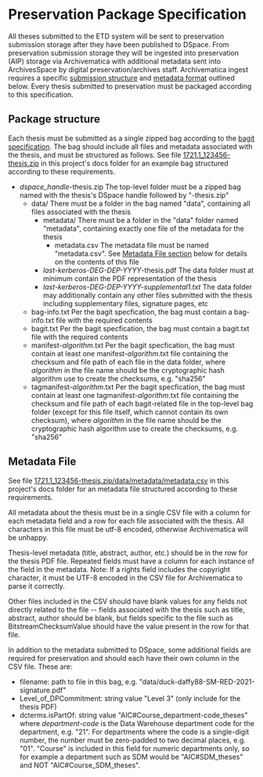 # Preservation Package Specification

All theses submitted to the ETD system will be sent to preservation submission storage after they have been published to DSpace. From preservation submission storage they will be ingested into preservation (AIP) storage via Archivematica with additional metadata sent into ArchivesSpace by digital preservation/archives staff. Archivematica ingest requires a specific [submission structure](https://www.archivematica.org/en/docs/archivematica-1.13/user-manual/transfer/bags/#bags) and [metadata format](https://www.archivematica.org/en/docs/archivematica-1.13/user-manual/transfer/import-metadata/#metadata-bags) outlined below. Every thesis submitted to preservation must be packaged according to this specification.

## Package structure

Each thesis must be submitted as a single zipped bag according to the [bagit specification](https://datatracker.ietf.org/doc/html/rfc8493). The bag should include all files and metadata associated with the thesis, and must be structured as follows. See file [1721.1_123456-thesis.zip](1721.1_123456-thesis.zip) in this project's docs folder for an example bag structured according to these requirements.

- _dspace_handle_-thesis.zip The top-level folder must be a zipped bag named with the
  thesis's DSpace handle followed by "-thesis.zip"
  - data/ There must be a folder in the bag named "data", containing all files associated with the thesis
    - metadata/ There must be a folder in the "data" folder named "metadata", containing exactly one file of the metadata for the thesis
      - metadata.csv The metadata file must be named "metadata.csv". See [Metadata File section](#metadata-file) below for details on the contents of this file
    - _last-kerberos-DEG-DEP-YYYY_-thesis.pdf The data folder must at minimum contain the PDF representation of the thesis
    - _last-kerberos-DEG-DEP-YYYY-supplemental1.txt_ The data folder may additionally contain any other files submitted with the thesis including supplementary files, signature pages, etc
  - bag-info.txt Per the bagit specfication, the bag must contain a bag-info.txt file with the required contents
  - bagit.txt Per the bagit specfication, the bag must contain a bagit.txt file with the required contents
  - manifest-_algorithm_.txt Per the bagit specfication, the bag must contain at least one manifest-_algorithm_.txt file containing the checksum and file path of each file in the data folder, where _algorithm_ in the file name should be the cryptographic hash algorithm use to create the checksums, e.g. "sha256"
  - tagmanifest-_algorithm_.txt Per the bagit specfication, the bag must contain at least one tagmanifest-_algorithm_.txt file containing the checksum and file path of each bagit-related file in the top-level bag folder (except for this file itself, which cannot contain its own checksum), where _algorithm_ in the file name should be the cryptographic hash algorithm use to create the checksums, e.g. "sha256"

## Metadata File

See file [1721.1_123456-thesis.zip/data/metadata/metadata.csv](1721.1_123456-thesis.zip/data/metadata/metadata.csv) in this project's docs folder for an metadata file structured according to these requirements.

All metadata about the thesis must be in a single CSV file with a column for each metadata field and a row for each file associated with the thesis. All characters in this file must be utf-8 encoded, otherwise Archivematica will be unhappy.

Thesis-level metadata  (title, abstract, author, etc.) should be in the row for the thesis PDF file. Repeated fields must have a column for each instance of the field in the metadata. Note: If a rights field includes the copyright character, it must be UTF-8 encoded in the CSV file for Archivematica to parse it correctly.

Other files included in the CSV should have blank values for any fields not directly related to the file -- fields associated with the thesis such as title, abstract, author should be blank, but fields specific to the file such as BitstreamChecksumValue should have the value present in the row for that file.

In addition to the metadata submitted to DSpace, some additional fields are required for preservation and should each have their own column in the CSV file. These are:
- filename: path to file in this bag, e.g. "data/duck-daffy88-SM-RED-2021-signature.pdf"
- Level_of_DPCommitment: string value "Level 3" (only include for the thesis PDF)
- dcterms.isPartOf: string value "AIC#Course_department-code_theses" where _department-code_ is the Data Warehouse department code for the department, e.g. "21". For departments where the code is a single-digit number, the number must be zero-padded to two decimal places, e.g. "01". "Course" is included in this field for numeric departments only, so for example a department such as SDM would be "AIC#SDM_theses" and NOT "AIC#Course_SDM_theses".